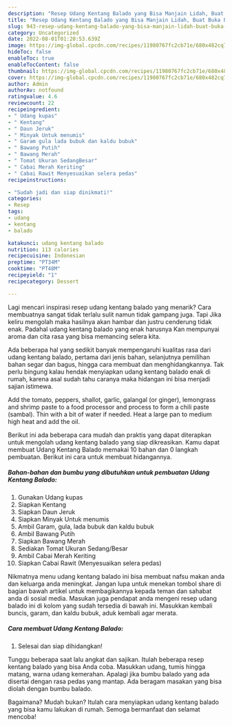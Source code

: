 ```yaml
---
description: "Resep Udang Kentang Balado yang Bisa Manjain Lidah, Buat Buka Puasa}"
title: "Resep Udang Kentang Balado yang Bisa Manjain Lidah, Buat Buka Puasa}"
slug: 943-resep-udang-kentang-balado-yang-bisa-manjain-lidah-buat-buka-puasa
category: Uncategorized
date: 2022-08-01T01:20:53.639Z
image: https://img-global.cpcdn.com/recipes/11980767fc2cb71e/680x482cq70/udang-kentang-balado-foto-resep-utama.jpg
hideToc: false
enableToc: true
enableTocContent: false
thumbnail: https://img-global.cpcdn.com/recipes/11980767fc2cb71e/680x482cq70/udang-kentang-balado-foto-resep-utama.jpg
cover: https://img-global.cpcdn.com/recipes/11980767fc2cb71e/680x482cq70/udang-kentang-balado-foto-resep-utama.jpg
author: Admin
authorAv: notfound
ratingvalue: 4.6
reviewcount: 22
recipeingredient:
- " Udang kupas"
- " Kentang"
- " Daun Jeruk"
- " Minyak Untuk menumis"
- " Garam gula lada bubuk dan kaldu bubuk"
- " Bawang Putih"
- " Bawang Merah"
- " Tomat Ukuran SedangBesar"
- " Cabai Merah Keriting"
- " Cabai Rawit Menyesuaikan selera pedas"
recipeinstructions:

- "Sudah jadi dan siap dinikmati!"
categories:
- Resep
tags:
- udang
- kentang
- balado

katakunci: udang kentang balado 
nutrition: 113 calories
recipecuisine: Indonesian
preptime: "PT34M"
cooktime: "PT48M"
recipeyield: "1"
recipecategory: Dessert

---
```



Lagi mencari inspirasi resep udang kentang balado yang menarik? Cara membuatnya sangat tidak terlalu sulit namun tidak gampang juga. Tapi Jika keliru mengolah maka hasilnya akan hambar dan justru cenderung tidak enak. Padahal udang kentang balado yang enak harusnya Kan mempunyai aroma dan cita rasa yang bisa memancing selera kita.


Ada beberapa hal yang sedikit banyak mempengaruhi kualitas rasa dari udang kentang balado, pertama dari jenis bahan, selanjutnya pemilihan bahan segar dan bagus, hingga cara membuat dan menghidangkannya. Tak perlu bingung kalau hendak menyiapkan udang kentang balado enak di rumah, karena asal sudah tahu caranya maka hidangan ini bisa menjadi sajian istimewa.

Add the tomato, peppers, shallot, garlic, galangal (or ginger), lemongrass and shrimp paste to a food processor and process to form a chili paste (sambal). Thin with a bit of water if needed. Heat a large pan to medium high heat and add the oil.


Berikut ini ada beberapa cara mudah dan praktis yang dapat diterapkan untuk mengolah udang kentang balado yang siap dikreasikan. Kamu dapat membuat Udang Kentang Balado memakai 10 bahan dan 0 langkah pembuatan. Berikut ini cara untuk membuat hidangannya.

<!--inarticleads1-->

##### Bahan-bahan dan bumbu yang dibutuhkan untuk pembuatan Udang Kentang Balado:

1. Gunakan  Udang kupas
1. Siapkan  Kentang
1. Siapkan  Daun Jeruk
1. Siapkan  Minyak Untuk menumis
1. Ambil  Garam, gula, lada bubuk dan kaldu bubuk
1. Ambil  Bawang Putih
1. Siapkan  Bawang Merah
1. Sediakan  Tomat Ukuran Sedang/Besar
1. Ambil  Cabai Merah Keriting
1. Siapkan  Cabai Rawit (Menyesuaikan selera pedas)


Nikmatnya menu udang kentang balado ini bisa membuat nafsu makan anda dan keluarga anda meningkat. Jangan lupa untuk menekan tombol share di bagian bawah artikel untuk membagikannya kepada teman dan sahabat anda di sosial media. Masukan juga pendapat anda mengeni resep udang balado ini di kolom yang sudah tersedia di bawah ini. Masukkan kembali buncis, garam, dan kaldu bubuk, aduk kembali agar merata. 

<!--inarticleads2-->

##### Cara membuat Udang Kentang Balado:


1. Selesai dan siap dihidangkan!

Tunggu beberapa saat lalu angkat dan sajikan. Itulah beberapa resep kentang balado yang bisa Anda coba. Masukkan udang, tumis hingga matang, warna udang kemerahan. Apalagi jika bumbu balado yang ada disertai dengan rasa pedas yang mantap. Ada beragam masakan yang bisa diolah dengan bumbu balado. 

Bagaimana? Mudah bukan? Itulah cara menyiapkan udang kentang balado yang bisa kamu lakukan di rumah. Semoga bermanfaat dan selamat mencoba!
